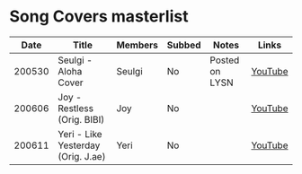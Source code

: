 # Song Covers masterlist

| Date   | Title                              | Members | Subbed | Notes          | Links                                   |
|--------|------------------------------------|---------|--------|----------------|-----------------------------------------|
| 200530 | Seulgi - Aloha Cover               | Seulgi  | No     | Posted on LYSN | [YouTube](https://youtu.be/Qh68FukkoxA) |
| 200606 | Joy - Restless (Orig. BIBI)        | Joy     | No     |                | [YouTube](https://youtu.be/dOE2TngNoUU) |
| 200611 | Yeri - Like Yesterday (Orig. J.ae) | Yeri    | No     |                | [YouTube](https://youtu.be/ziQOhVBbYRo) |
